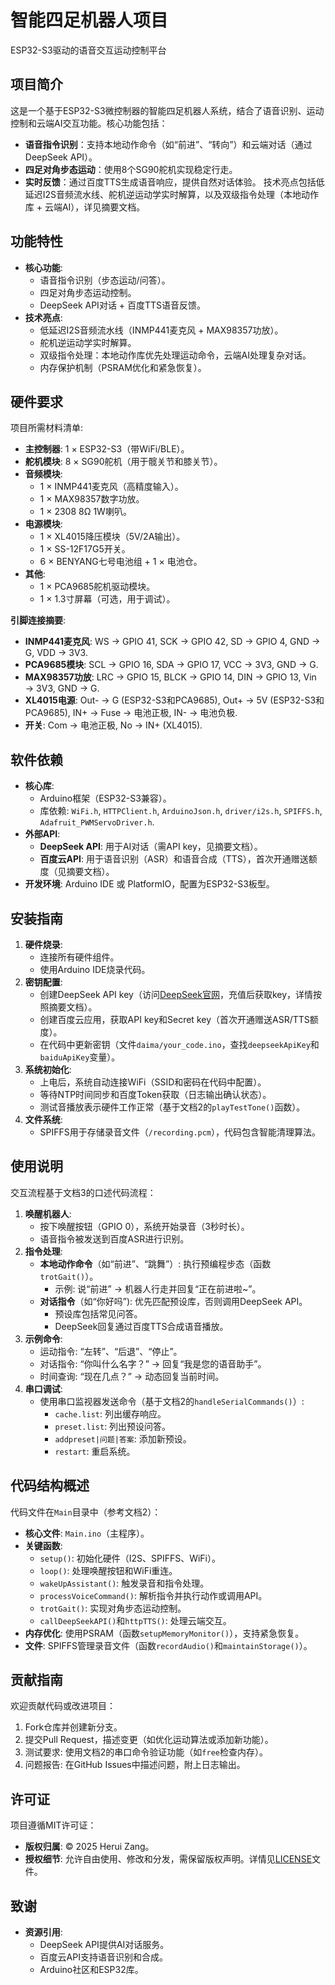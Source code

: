 # 智能四足机器人项目
ESP32-S3驱动的语音交互运动控制平台

## 项目简介
这是一个基于ESP32-S3微控制器的智能四足机器人系统，结合了语音识别、运动控制和云端AI交互功能。核心功能包括：
- **语音指令识别**：支持本地动作命令（如“前进”、“转向”）和云端对话（通过DeepSeek API）。
- **四足对角步态运动**：使用8个SG90舵机实现稳定行走。
- **实时反馈**：通过百度TTS生成语音响应，提供自然对话体验。
技术亮点包括低延迟I2S音频流水线、舵机逆运动学实时解算，以及双级指令处理（本地动作库 + 云端AI），详见摘要文档。

## 功能特性
- **核心功能**:
  - 语音指令识别（步态运动/问答）。
  - 四足对角步态运动控制。
  - DeepSeek API对话 + 百度TTS语音反馈。
- **技术亮点**:
  - 低延迟I2S音频流水线（INMP441麦克风 + MAX98357功放）。
  - 舵机逆运动学实时解算。
  - 双级指令处理：本地动作库优先处理运动命令，云端AI处理复杂对话。
  - 内存保护机制（PSRAM优化和紧急恢复）。

## 硬件要求
项目所需材料清单:
- **主控制器**: 1 × ESP32-S3（带WiFi/BLE）。
- **舵机模块**: 8 × SG90舵机（用于髋关节和膝关节）。
- **音频模块**: 
  - 1 × INMP441麦克风（高精度输入）。
  - 1 × MAX98357数字功放。
  - 1 × 2308 8Ω 1W喇叭。
- **电源模块**: 
  - 1 × XL4015降压模块（5V/2A输出）。
  - 1 × SS-12F17G5开关。
  - 6 × BENYANG七号电池组 + 1 × 电池仓。
- **其他**: 
  - 1 × PCA9685舵机驱动模块。
  - 1 × 1.3寸屏幕（可选，用于调试）。


**引脚连接摘要**:
- **INMP441麦克风**: WS → GPIO 41, SCK → GPIO 42, SD → GPIO 4, GND → G, VDD → 3V3.
- **PCA9685模块**: SCL → GPIO 16, SDA → GPIO 17, VCC → 3V3, GND → G.
- **MAX98357功放**: LRC → GPIO 15, BLCK → GPIO 14, DIN → GPIO 13, Vin → 3V3, GND → G.
- **XL4015电源**: Out- → G (ESP32-S3和PCA9685), Out+ → 5V (ESP32-S3和PCA9685), IN+ → Fuse → 电池正极, IN- → 电池负极.
- **开关**: Com → 电池正极, No → IN+ (XL4015).

## 软件依赖
- **核心库**:
  - Arduino框架（ESP32-S3兼容）。
  - 库依赖: `WiFi.h`, `HTTPClient.h`, `ArduinoJson.h`, `driver/i2s.h`, `SPIFFS.h`, `Adafruit_PWMServoDriver.h`.
- **外部API**:
  - **DeepSeek API**: 用于AI对话（需API key，见摘要文档）。
  - **百度云API**: 用于语音识别（ASR）和语音合成（TTS），首次开通赠送额度（见摘要文档）。
- **开发环境**: Arduino IDE 或 PlatformIO，配置为ESP32-S3板型。

## 安装指南
1. **硬件烧录**:
   - 连接所有硬件组件。
   - 使用Arduino IDE烧录代码。
2. **密钥配置**:
   - 创建DeepSeek API key（访问[DeepSeek官网](https://deepseek.com)，充值后获取key，详情按照摘要文档）。
   - 创建百度云应用，获取API key和Secret key（首次开通赠送ASR/TTS额度）。
   - 在代码中更新密钥（文件`daima/your_code.ino`，查找`deepseekApiKey`和`baiduApiKey`变量）。
3. **系统初始化**:
   - 上电后，系统自动连接WiFi（SSID和密码在代码中配置）。
   - 等待NTP时间同步和百度Token获取（日志输出确认状态）。
   - 测试音播放表示硬件工作正常（基于文档2的`playTestTone()`函数）。
4. **文件系统**:
   - SPIFFS用于存储录音文件（`/recording.pcm`），代码包含智能清理算法。

## 使用说明
交互流程基于文档3的口述代码流程：
1. **唤醒机器人**:
   - 按下唤醒按钮（GPIO 0），系统开始录音（3秒时长）。
   - 语音指令被发送到百度ASR进行识别。
2. **指令处理**:
   - **本地动作命令**（如“前进”、“跳舞”）: 执行预编程步态（函数`trotGait()`）。
     - 示例: 说“前进” → 机器人行走并回复“正在前进啦~”。
   - **对话指令**（如“你好吗”): 优先匹配预设库，否则调用DeepSeek API。
     - 预设库包括常见问答。
     - DeepSeek回复通过百度TTS合成语音播放。
3. **示例命令**:
   - 运动指令: “左转”、“后退”、“停止”。
   - 对话指令: “你叫什么名字？” → 回复“我是您的语音助手”。
   - 时间查询: “现在几点？” → 动态回复当前时间。
4. **串口调试**:
   - 使用串口监视器发送命令（基于文档2的`handleSerialCommands()`）:
     - `cache.list`: 列出缓存响应。
     - `preset.list`: 列出预设问答。
     - `addpreset|问题|答案`: 添加新预设。
     - `restart`: 重启系统。

## 代码结构概述
代码文件在`Main`目录中（参考文档2）：
- **核心文件**: `Main.ino`（主程序）。
- **关键函数**:
  - `setup()`: 初始化硬件（I2S、SPIFFS、WiFi）。
  - `loop()`: 处理唤醒按钮和WiFi重连。
  - `wakeUpAssistant()`: 触发录音和指令处理。
  - `processVoiceCommand()`: 解析指令并执行动作或调用API。
  - `trotGait()`: 实现对角步态运动控制。
  - `callDeepSeekAPI()`和`httpTTS()`: 处理云端交互。
- **内存优化**: 使用PSRAM（函数`setupMemoryMonitor()`），支持紧急恢复。
- **文件**: SPIFFS管理录音文件（函数`recordAudio()`和`maintainStorage()`）。

## 贡献指南
欢迎贡献代码或改进项目：
1. Fork仓库并创建新分支。
2. 提交Pull Request，描述变更（如优化运动算法或添加新功能）。
3. 测试要求: 使用文档2的串口命令验证功能（如`free`检查内存）。
4. 问题报告: 在GitHub Issues中描述问题，附上日志输出。

## 许可证
项目遵循MIT许可证：
- **版权归属**: © 2025 Herui Zang。
- **授权细节**: 允许自由使用、修改和分发，需保留版权声明。详情见[LICENSE](LICENSE)文件。

## 致谢
- **资源引用**:
  - DeepSeek API提供AI对话服务。
  - 百度云API支持语音识别和合成。
  - Arduino社区和ESP32库。



